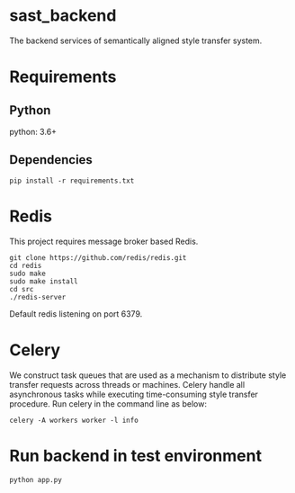 # sast_backend
 The backend services of semantically aligned style transfer system.
 
# Requirements


## Python
python:  3.6+
## Dependencies

    pip install -r requirements.txt



# Redis

This project requires message broker based Redis.

    git clone https://github.com/redis/redis.git
    cd redis
    sudo make
    sudo make install
    cd src
    ./redis-server

Default redis listening on port 6379.


# Celery 

We construct task queues that are used as a mechanism to distribute style transfer requests across threads or machines. Celery handle all asynchronous tasks while executing time-consuming style transfer procedure. Run celery in the command line as below:

    celery -A workers worker -l info


# Run backend in test environment

``
python app.py
``

